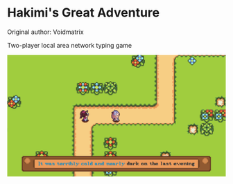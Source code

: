 # Hakimi's Great Adventure

Original author: Voidmatrix

Two-player local area network typing game

![image-20250119153318847](README.assets/image-20250119153318847.png)
